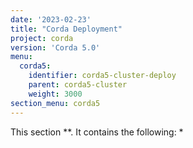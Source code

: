 ```yaml
---
date: '2023-02-23'
title: "Corda Deployment"
project: corda
version: 'Corda 5.0'
menu:
  corda5:
    identifier: corda5-cluster-deploy
    parent: corda5-cluster
    weight: 3000
section_menu: corda5
---
```

This section **. It contains the following:
* 